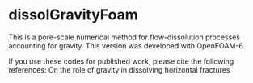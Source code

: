 # dissolGravityFoam
This is a pore-scale numerical method for flow-dissolution processes accounting for gravity.
This version was developed with OpenFOAM-6. 

If you use these codes for published work, please cite the following references:
On the role of gravity in dissolving horizontal fractures

